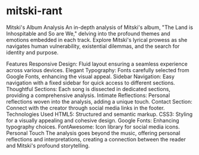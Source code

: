 # mitski-rant
Mitski's Album Analysis
An in-depth analysis of Mitski's album, "The Land is Inhospitable and So are We," delving into the profound themes and emotions embedded in each track. Explore Mitski's lyrical prowess as she navigates human vulnerability, existential dilemmas, and the search for identity and purpose.

Features
Responsive Design: Fluid layout ensuring a seamless experience across various devices.
Elegant Typography: Fonts carefully selected from Google Fonts, enhancing the visual appeal.
Sidebar Navigation: Easy navigation with a fixed sidebar for quick access to different sections.
Thoughtful Sections: Each song is dissected in dedicated sections, providing a comprehensive analysis.
Intimate Reflections: Personal reflections woven into the analysis, adding a unique touch.
Contact Section: Connect with the creator through social media links in the footer.
Technologies Used
HTML5: Structured and semantic markup.
CSS3: Styling for a visually appealing and cohesive design.
Google Fonts: Enhancing typography choices.
FontAwesome: Icon library for social media icons.
Personal Touch
The analysis goes beyond the music, offering personal reflections and interpretations, creating a connection between the reader and Mitski's profound storytelling.

